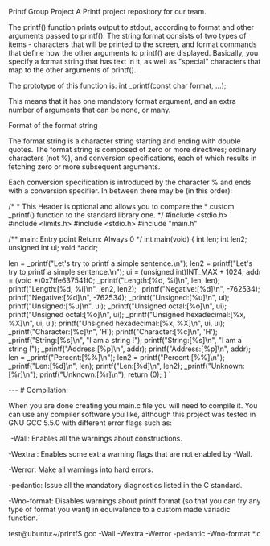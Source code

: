 Printf Group Project
A Printf project repository for our team.

The printf() function prints output to stdout, according to format and other arguments passed to printf(). The string format consists of two types of items - characters that will be printed to the screen, and format commands that define how the other arguments to printf() are displayed. Basically, you specify a format string that has text in it, as well as "special" characters that map to the other arguments of printf().

The prototype of this function is: int _printf(const char format, ...);

This means that it has one mandatory format argument, and an extra number of arguments that can be none, or many.

Format of the format string

The format string is a character string starting and ending with double quotes. The format string is composed of zero or more directives; ordinary characters (not %), and conversion specifications, each of which results in fetching zero or more subsequent arguments.

Each conversion specification is introduced by the character % and ends with a conversion specifier. In between there may be (in this order):

/* * This Header is optional and allows you to compare the * custom _printf() function to the standard library one. */ #include <stdio.h> ` #include <limits.h> #include <stdio.h> #include "main.h"

/**
main: Entry point
Return: Always 0 */ int main(void) { int len; int len2; unsigned int ui; void *addr;

len = _printf("Let's try to printf a simple sentence.\n"); len2 = printf("Let's try to printf a simple sentence.\n"); ui = (unsigned int)INT_MAX + 1024; addr = (void *)0x7ffe637541f0; _printf("Length:[%d, %i]\n", len, len); printf("Length:[%d, %i]\n", len2, len2); _printf("Negative:[%d]\n", -762534); printf("Negative:[%d]\n", -762534); _printf("Unsigned:[%u]\n", ui); printf("Unsigned:[%u]\n", ui); _printf("Unsigned octal:[%o]\n", ui); printf("Unsigned octal:[%o]\n", ui); _printf("Unsigned hexadecimal:[%x, %X]\n", ui, ui); printf("Unsigned hexadecimal:[%x, %X]\n", ui, ui); _printf("Character:[%c]\n", 'H'); printf("Character:[%c]\n", 'H'); _printf("String:[%s]\n", "I am a string !"); printf("String:[%s]\n", "I am a string !"); _printf("Address:[%p]\n", addr); printf("Address:[%p]\n", addr); len = _printf("Percent:[%%]\n"); len2 = printf("Percent:[%%]\n"); _printf("Len:[%d]\n", len); printf("Len:[%d]\n", len2); _printf("Unknown:[%r]\n"); printf("Unknown:[%r]\n"); return (0); } `

--- # Compilation:

When you are done creating you main.c file you will need to compile it. You can use any compiler software you like, although this project was tested in GNU GCC 5.5.0 with different error flags such as:

`-Wall: Enables all the warnings about constructions.

-Wextra : Enables some extra warning flags that are not enabled by -Wall.

-Werror: Make all warnings into hard errors.

-pedantic: Issue all the mandatory diagnostics listed in the C standard.

-Wno-format: Disables warnings about printf format (so that you can try any type of format you want) in equivalence to a custom made variadic function.`

test@ubuntu:~/printf$ gcc -Wall -Wextra -Werror -pedantic -Wno-format *.c
